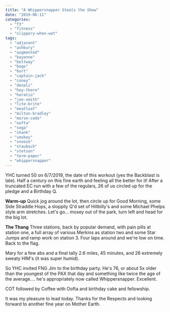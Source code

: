 ```yaml
---
title: "A Whippersnapper Steals the Show"
date: "2019-06-11"
categories: 
  - "f3"
  - "fitness"
  - "slippery-when-wet"
tags: 
  - "adjacent"
  - "ashbury"
  - "augmented"
  - "bayonne"
  - "beltway"
  - "bogo"
  - "burt"
  - "captain-jack"
  - "coney"
  - "denali"
  - "hey-there"
  - "horatio"
  - "joe-smith"
  - "lite-brite"
  - "meatloaf"
  - "milton-bradley"
  - "morse-code"
  - "oofta"
  - "sega"
  - "shank"
  - "smokey"
  - "snooze"
  - "staubach"
  - "stetson"
  - "term-paper"
  - "whippersnapper"
---
```


YHC turned 50 on 6/7/2019, the date of this workout (yes the Backblast is late). Half a century on this fine earth and feeling all the better for it! After a truncated EC run with a few of the regulars, 26 of us circled up for the pledge and a Birthday Q.

**Warm-up** Quick jog around the lot, then circle up for Good Morning, some Side Straddle Hops, a sloppily Q'd set of Hillbilly's and some Michael Phelps style arm stretches. Let's go... mosey out of the park, turn left and head for the big lot.

**The Thang** Three stations, back by popular demand, with pain pills at station one, a full array of various Merkins as station two and some Star Jumps and ramp work on station 3. Four laps around and we're low on time. Back to the flag.

Mary for a few abs and a final tally 2.6 miles, 45 minutes, and 26 extremely sweaty HIM's (it was super humid).

So YHC invited FNG Jim to the birthday party. He's 76, or about 5x older than the youngest of the PAX that day and something like twice the age of the average.... he's appropriately now called Whippersnapper. Excellent.

COT followed by Coffee with Oofta and birthday cake and fellowship.

It was my pleasure to lead today. Thanks for the Respects and looking forward to another fine year on Mother Earth.
